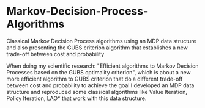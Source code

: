 # Markov-Decision-Process-Algorithms
Classical Markov Decision Process algorithms using an MDP data structure and also presenting the GUBS criterion algorithm that establishes a new trade-off between cost and probability

When doing my scientific research: "Efficient algorithms to Markov Decision Processes based on the GUBS optimality criterion", which is about a new more efficient algorithm to GUBS criterion that do a different trade-off between cost and probability to achieve the goal I developed an MDP data structure and reproduced some classical algorithms like Value Iteration, Policy Iteration, LAO* that work with this data structure.
